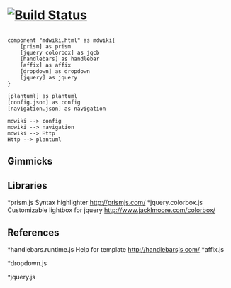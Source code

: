 [![Build Status](https://travis-ci.org/Dynalon/mdwiki.png?branch=master)](https://travis-ci.org/Dynalon/mdwiki)
===

```plantuml

component "mdwiki.html" as mdwiki{
    [prism] as prism
    [jquery colorbox] as jqcb
    [handlebars] as handlebar
    [affix] as affix
    [dropdown] as dropdown
    [jquery] as jquery
}

[plantuml] as plantuml
[config.json] as config
[navigation.json] as navigation

mdwiki --> config
mdwiki --> navigation
mdwiki --> Http
Http --> plantuml
```

Gimmicks
---

Libraries
---

*prism.js
    Syntax highlighter
    http://prismjs.com/
*jquery.colorbox.js
    Customizable lightbox for jquery
    http://www.jacklmoore.com/colorbox/

References
---

*handlebars.runtime.js
    Help for template
    http://handlebarsjs.com/
*affix.js

*dropdown.js

*jquery.js
